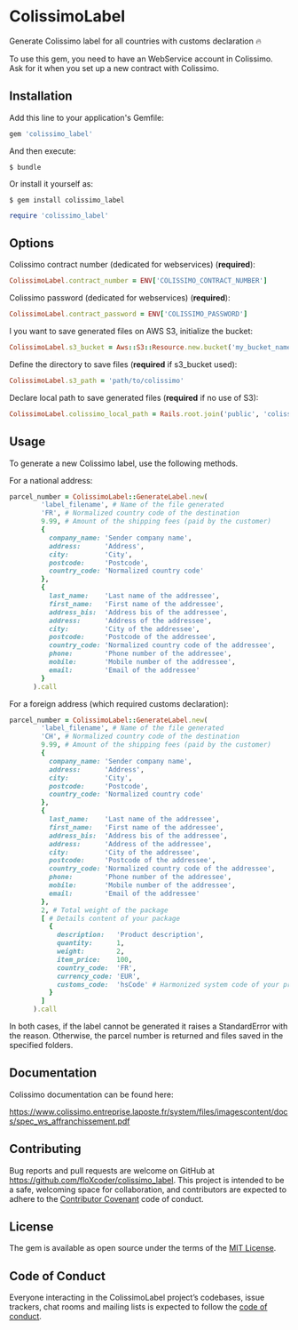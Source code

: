 # ColissimoLabel

Generate Colissimo label for all countries with customs declaration :fire:

To use this gem, you need to have an WebService account in Colissimo. Ask for it when you set up a new contract with Colissimo. 

## Installation

Add this line to your application's Gemfile:

```ruby
gem 'colissimo_label'
```

And then execute:

    $ bundle

Or install it yourself as:

    $ gem install colissimo_label

```ruby
require 'colissimo_label'
```

## Options

Colissimo contract number (dedicated for webservices) (**required**):

```ruby
ColissimoLabel.contract_number = ENV['COLISSIMO_CONTRACT_NUMBER']
```

Colissimo password (dedicated for webservices) (**required**):

```ruby
ColissimoLabel.contract_password = ENV['COLISSIMO_PASSWORD']
```

I you want to save generated files on AWS S3, initialize the bucket:
    
```ruby
ColissimoLabel.s3_bucket = Aws::S3::Resource.new.bucket('my_bucket_name')
```

Define the directory to save files (**required** if s3_bucket used):

```ruby
ColissimoLabel.s3_path = 'path/to/colissimo'
```

Declare local path to save generated files (**required** if no use of S3):

```ruby
ColissimoLabel.colissimo_local_path = Rails.root.join('public', 'colissimo')
```

## Usage

To generate a new Colissimo label, use the following methods.

For a national address:

```ruby
parcel_number = ColissimoLabel::GenerateLabel.new(
        'label_filename', # Name of the file generated
        'FR', # Normalized country code of the destination
        9.99, # Amount of the shipping fees (paid by the customer)
        {
          company_name: 'Sender company name',
          address:      'Address',
          city:         'City',
          postcode:     'Postcode',
          country_code: 'Normalized country code'
        },
        {
          last_name:    'Last name of the addressee',
          first_name:   'First name of the addressee',
          address_bis:  'Address bis of the addressee',
          address:      'Address of the addressee',
          city:         'City of the addressee',
          postcode:     'Postcode of the addressee',
          country_code: 'Normalized country code of the addressee',
          phone:        'Phone number of the addressee',
          mobile:       'Mobile number of the addressee',
          email:        'Email of the addressee'
        }
      ).call
```

For a foreign address (which required customs declaration):

```ruby
parcel_number = ColissimoLabel::GenerateLabel.new(
        'label_filename', # Name of the file generated
        'CH', # Normalized country code of the destination
        9.99, # Amount of the shipping fees (paid by the customer)
        {
          company_name: 'Sender company name',
          address:      'Address',
          city:         'City',
          postcode:     'Postcode',
          country_code: 'Normalized country code'
        },
        {
          last_name:    'Last name of the addressee',
          first_name:   'First name of the addressee',
          address_bis:  'Address bis of the addressee',
          address:      'Address of the addressee',
          city:         'City of the addressee',
          postcode:     'Postcode of the addressee',
          country_code: 'Normalized country code of the addressee',
          phone:        'Phone number of the addressee',
          mobile:       'Mobile number of the addressee',
          email:        'Email of the addressee'
        },
        2, # Total weight of the package
        [ # Details content of your package
          {
            description:   'Product description',
            quantity:      1,
            weight:        2,
            item_price:    100,
            country_code:  'FR',
            currency_code: 'EUR',
            customs_code:  'hsCode' # Harmonized system code of your product
          }
        ]
      ).call
```

In both cases, if the label cannot be generated it raises a StandardError with the reason. Otherwise, the parcel number is returned and files saved in the specified folders.

## Documentation

Colissimo documentation can be found here:

https://www.colissimo.entreprise.laposte.fr/system/files/imagescontent/docs/spec_ws_affranchissement.pdf

## Contributing

Bug reports and pull requests are welcome on GitHub at https://github.com/floXcoder/colissimo_label. This project is intended to be a safe, welcoming space for collaboration, and contributors are expected to adhere to the [Contributor Covenant](http://contributor-covenant.org) code of conduct.

## License

The gem is available as open source under the terms of the [MIT License](https://opensource.org/licenses/MIT).

## Code of Conduct

Everyone interacting in the ColissimoLabel project’s codebases, issue trackers, chat rooms and mailing lists is expected to follow the [code of conduct](https://github.com/[USERNAME]/colissimo_label/blob/master/CODE_OF_CONDUCT.md).
